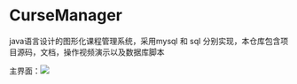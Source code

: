 # CurseManager

java语言设计的图形化课程管理系统，采用mysql 和 sql 分别实现，本仓库包含项目源码，文档，操作视频演示以及数据库脚本

主界面：![](https://chaim16-imgs.oss-cn-hongkong.aliyuncs.com/projects/20201122150543.png)
